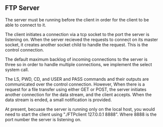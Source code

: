 ## FTP Server 

The server must be running before the client in order for the client to be able to connect to it. 

The client initiates a connection via a tcp socket to the port the server is listening on. When the server recieved the requests to connect on its master socket, it creates another socket child to handle the request. This is the control connection.

The default maximum backlog of incoming connections to the server is three so in order to handle multiple connections, we implement the select system call. 

The LS, PWD, CD, and USER and PASS commands and their outputs are communicated over the control connection. However, When there is a request for a file transfer using either GET or POST, the server initiates another connection for the data stream, and the client accepts. When the data stream is ended, a small notification is provided.


At present, becuase the server is running only on the local host, you would need to start the client using "./FTPclient 127.0.0.1 8888". Where 8888 is the port number the server is listening on.
 
